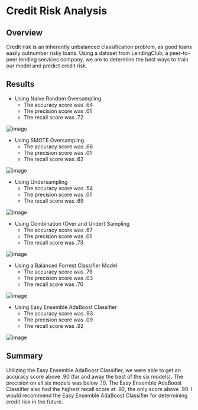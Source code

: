 # Credit Risk Analysis

## Overview

Credit risk is an inherently unbalanced classification problem, as good loans easily outnumber risky loans. Using a dataset from LendingClub, a peer-to-peer lending services company, we are to determine the best ways to train our model and predict credit risk.

## Results

- Using Naive Random Oversampling
  - The accuracy score was .64
  - The precision score was .01
  - The recall score was .72
  
![image](https://user-images.githubusercontent.com/103209236/183516411-dc031812-6293-442c-b5ac-d2f0ffd07aa0.png)

- Using SMOTE Oversampling
  - The accuracy score was .66
  - The precision score was .01
  - The recall score was .62
  
![image](https://user-images.githubusercontent.com/103209236/183516549-c75564b7-5e13-45df-8431-551ad240de82.png)

- Using Undersampling
  - The accuracy score was .54
  - The precision score was .01
  - The recall score was .69
  
![image](https://user-images.githubusercontent.com/103209236/183516690-6d4440f0-cfef-47f5-9f0c-745f538bfa87.png)

- Using Combination (Over and Under) Sampling
  - The accuracy score was .67
  - The precision score was .01
  - The recall score was .73
  
![image](https://user-images.githubusercontent.com/103209236/183516876-ac000d46-fb05-4019-887b-c3b680354b72.png)

- Using a Balanced Forrest Classifier Model
  - The accuracy score was .79
  - The precision score was .03
  - The recall score was .70
  
![image](https://user-images.githubusercontent.com/103209236/183517072-326e59f6-98f3-4d50-95a2-3b2ff0c8be2d.png)

- Using Easy Ensemble AdaBoost Classifier
  - The accuracy score was .93
  - The precision score was .09
  - The recall score was .92
  
![image](https://user-images.githubusercontent.com/103209236/183517274-742f8c0b-c991-4797-8b50-a6fbb1645047.png)

## Summary

Utilizing the Easy Ensemble AdaBoost Classifier, we were able to get an accuracy score above .90 (far and away the best of the six models). The precision on all six models was below .10. The Easy Ensemble AdaBoost Classifier also had the highest recall score at .92, the only score above .90. I would recommend the Easy Ensemble AdaBoost Classifier for determining credit risk in the future.
